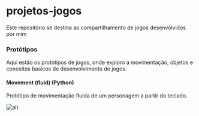 # projetos-jogos
Este repositório se destina ao compartilhamento de jogos desenvolvidos por mim


### Protótipos
Aqui estão os protótipos de jogos, onde exploro a movimentação, objetos e conceitos basicos de desenvolvimento de jogos.


#### Movement (fluid) (Python)
Protótipo de movimentação fluida de um personagem a partir do teclado.

![alt](https://i.imgur.com/tB94DBP.gif)

